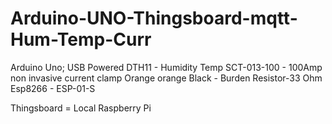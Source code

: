 # Arduino-UNO-Thingsboard-mqtt-Hum-Temp-Curr

Arduino Uno;
USB Powered
DTH11 - Humidity Temp
SCT-013-100 - 100Amp non invasive current clamp
Orange orange Black - Burden Resistor-33 Ohm
Esp8266 - ESP-01-S

Thingsboard = Local Raspberry Pi
